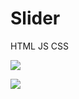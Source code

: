 # Slider
HTML JS CSS

<picture>
<source 
  srcset="https://github-readme-stats.vercel.app/api?username=ShivaShirsath&show_icons=true&icon_color=F80&text_color=FFF&hide_title=true&border_color=426&include_all_commits=true&bg_color=000&title_color=0F0&border_radius=25"
  media="(prefers-color-scheme: dark)"
/>
<source
  srcset="https://github-readme-stats.vercel.app/api?username=ShivaShirsath&show_icons=true&icon_color=F80&text_color=000&hide_title=true&border_color=426&include_all_commits=true&bg_color=fff&title_color=080&border_radius=25"
  media="(prefers-color-scheme: light), (prefers-color-scheme: no-preference)"
/>
<img src="https://github-readme-stats.vercel.app/api?username=ShivaShirsath&show_icons=true&icon_color=F80&text_color=aaa&hide_title=true&border_color=888&include_all_commits=true&bg_color=90,000,000,000&title_color=0A0&border_radius=25" />
</picture>

![](https://github-readme-stats.vercel.app/api?username=ShivaShirsath&show_icons=true&icon_color=F80&text_color=aaa&hide_title=true&border_color=888&include_all_commits=true&bg_color=90,000,000,000&title_color=0A0)
